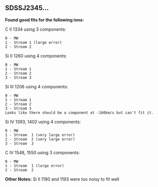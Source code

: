 ## SDSSJ2345...
**Found good fits for the following ions:**

C II 1334 using 3 components:
``` 
0 - MW
1 - Stream 1 (large error)
2 - Stream 2
```

Si II 1260 using 4 components:
```
0 - MW
1 - Stream 1
2 - Stream 2
3 - Stream 3
```
Si III 1206 using 4 components:
```
0 - MW
1 - Stream 1
2 - Stream 2
3 - Stream 3
Looks like there should be a component at -160km/s but can't fit it.
```
Si IV 1393, 1402 using 4 components:
```
0 - MW
1 - Stream  1 (very large error)
2 - Stream  2 (very large error)
3 - Stream  3
```
C IV 1548, 1550 using 3 components:
```
0 - MW
1 - Stream  1 (large error)
2 - Stream  2
```

**Other Notes:**
Si II 1190 and 1193 were too noisy to fit well